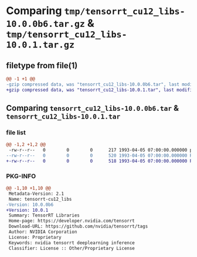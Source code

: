 # Comparing `tmp/tensorrt_cu12_libs-10.0.0b6.tar.gz` & `tmp/tensorrt_cu12_libs-10.0.1.tar.gz`

## filetype from file(1)

```diff
@@ -1 +1 @@
-gzip compressed data, was "tensorrt_cu12_libs-10.0.0b6.tar", last modified: Mon Apr  5 07:00:00 1993, max compression
+gzip compressed data, was "tensorrt_cu12_libs-10.0.1.tar", last modified: Mon Apr  5 07:00:00 1993, max compression
```

## Comparing `tensorrt_cu12_libs-10.0.0b6.tar` & `tensorrt_cu12_libs-10.0.1.tar`

### file list

```diff
@@ -1,2 +1,2 @@
 -rw-r--r--   0        0        0      217 1993-04-05 07:00:00.000000 pyproject.toml
--rw-r--r--   0        0        0      520 1993-04-05 07:00:00.000000 PKG-INFO
+-rw-r--r--   0        0        0      518 1993-04-05 07:00:00.000000 PKG-INFO
```

### PKG-INFO

```diff
@@ -1,10 +1,10 @@
 Metadata-Version: 2.1
 Name: tensorrt-cu12_libs
-Version: 10.0.0b6
+Version: 10.0.1
 Summary: TensorRT Libraries
 Home-page: https://developer.nvidia.com/tensorrt
 Download-URL: https://github.com/nvidia/tensorrt/tags
 Author: NVIDIA Corporation
 License: Proprietary
 Keywords: nvidia tensorrt deeplearning inference
 Classifier: License :: Other/Proprietary License
```

